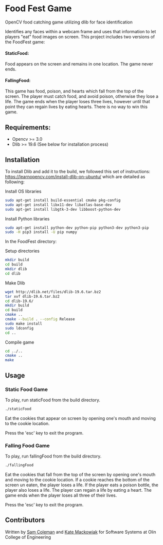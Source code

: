 # Food Fest Game
OpenCV food catching game utilizing dlib for face identification

Identifies any faces within a webcam frame and uses that information to let players "eat" food images on screen.
This project includes two versions of the FoodFest game:
#### StaticFood:
Food appears on the screen and remains in one location. The game never ends. 
#### FallingFood:
This game has food, poison, and hearts which fall from the top of the screen. The player must catch food, and avoid poison, otherwise they lose a life. The game ends when the player loses three lives, however until that point they can regain lives by eating hearts. There is no way to win this game.

## Requirements:
- Opencv >= 3.0 
- Dlib >= 19.6 (See below for installation process)

## Installation

To install Dlib and add it to the build, we followed this set of instructions: https://learnopencv.com/install-dlib-on-ubuntu/ which are detailed as following:

Install OS libraries
```bash
sudo apt-get install build-essential cmake pkg-config
sudo apt-get install libx11-dev libatlas-base-dev
sudo apt-get install libgtk-3-dev libboost-python-dev
```
Install Python libraries
```bash
sudo apt-get install python-dev python-pip python3-dev python3-pip
sudo -H pip3 install -U pip numpy
```
In the FoodFest directory:

Setup directories
```bash
mkdir build
cd build
mkdir dlib
cd dlib
```
Make Dlib
```bash
wget http://dlib.net/files/dlib-19.6.tar.bz2
tar xvf dlib-19.6.tar.bz2
cd dlib-19.6/
mkdir build
cd build
cmake ..
cmake --build . --config Release
sudo make install
sudo ldconfig
cd ..
```
Compile game
```bash
cd ../..
cmake ..
make
```

## Usage
### Static Food Game
To play, run staticFood from the build directory.
```bash
./staticFood
```
Eat the cookies that appear on screen by opening one's mouth and moving to the cookie location.

Press the 'esc' key to exit the program. 

### Falling Food Game
To play, run fallingFood from the build directory.
```bash
./fallingFood
```
Eat the cookies that fall from the top of the screen by opening one's mouth and moving to the cookie location. If a cookie reaches the bottom of the screen un eaten, the player loses a life. If the player eats a poison bottle, the player also loses a life. The player can regain a life by eating a heart. The game ends when the player loses all three of their lives.

Press the 'esc' key to exit the program. 

## Contributors
Written by [Sam Coleman](https://github.com/sam-coleman) and [Kate Mackowiak](https://kviiim.github.io/) for Software Systems at Olin College of Engineering 
